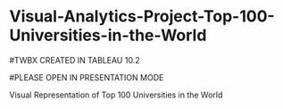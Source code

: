 # Visual-Analytics-Project-Top-100-Universities-in-the-World
#TWBX CREATED IN TABLEAU 10.2

#PLEASE OPEN IN PRESENTATION MODE


Visual Representation of Top 100 Universities in the World
